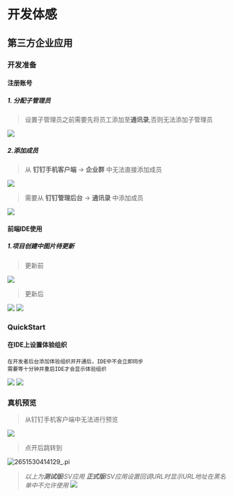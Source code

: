 # 开发体感
## 第三方企业应用
### 开发准备
#### 注册账号
##### 1. 分配子管理员
> 设置子管理员之前需要先将员工添加至**通讯录**,否则无法添加子管理员

![](media/15299321230353/15303616976233.jpg)
##### 2.添加成员
> 从 **钉钉手机客户端** -> **企业群** 中无法直接添加成员

![](media/15299321230353/15303620425152.jpg)

> 需要从 **钉钉管理后台** -> **通讯录** 中添加成员

![](media/15299321230353/15303621977628.jpg)

#### 前端IDE使用
##### 1.项目创建中图片待更新
> 更新前

![](media/15299321230353/15302621761430.jpg)

> 更新后

![](media/15299321230353/15302622245158.jpg)
![](media/15299321230353/15302622414344.jpg)

### QuickStart
#### 在IDE上设置体验组织
```
在开发者后台添加体验组织并开通后，IDE中不会立即同步
需要等十分钟并重启IDE才会显示体验组织
```
![](media/15299321230353/15303675301318.jpg)
![](media/15299321230353/15303675471535.jpg)

### 真机预览
> 从钉钉手机客户端中无法进行预览

![](media/15299321230353/15304143034155.jpg)

> 点开后跳转到 

![2651530414129_.pi](media/15299321230353/2651530414129_.pic.jpg)


> _以上为**测试版**ISV应用_
_**正式版**ISV应用设置回调URL时显示URL地址在黑名单中不允许使用_
![](media/15299321230353/15304193114960.jpg)

















